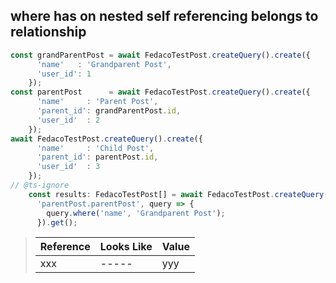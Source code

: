 ## where has on nested self referencing belongs to relationship

```typescript
const grandParentPost = await FedacoTestPost.createQuery().create({
      'name'   : 'Grandparent Post',
      'user_id': 1
    });
const parentPost      = await FedacoTestPost.createQuery().create({
      'name'     : 'Parent Post',
      'parent_id': grandParentPost.id,
      'user_id'  : 2
    });
await FedacoTestPost.createQuery().create({
      'name'     : 'Child Post',
      'parent_id': parentPost.id,
      'user_id'  : 3
    });
// @ts-ignore
    const results: FedacoTestPost[] = await FedacoTestPost.createQuery().whereHas(
      'parentPost.parentPost', query => {
        query.where('name', 'Grandparent Post');
      }).get();
```

> | Reference | Looks Like | Value |
> | ------ | ----- | ----- |
> | xxx | ----- | yyy |
